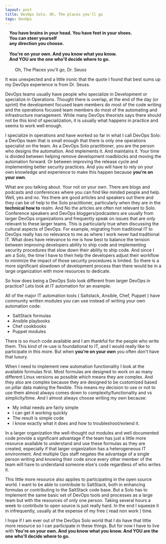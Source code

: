 ```yaml
---
layout: post
title: DevOps Solo. Oh, The places you'll go
tags: DevOps
---
```


**&nbsp;&nbsp;&nbsp;&nbsp;You have brains in your head. You have feet in your shoes.<br>**
**&nbsp;&nbsp;&nbsp;&nbsp;You can steer yourself<br>**
**&nbsp;&nbsp;&nbsp;&nbsp;any direction you choose.<br>**
<br>
**&nbsp;&nbsp;&nbsp;&nbsp;You're on your own. And you know what you know. <br>**
**&nbsp;&nbsp;&nbsp;&nbsp;And YOU are the one who'll decide where to go.<br>**
<br>
&nbsp;&nbsp;&nbsp;&nbsp;&nbsp;&nbsp;&nbsp;&nbsp;Oh, The Places you'll go, Dr. Seuss

It was unexpected and a little ironic that the quote I found that best sums up my DevOps experience is from Dr. Seuss.

DevOps teams usually have people who specialize in Development or specialize in Operations. Thought there is overlap, at the end of the day (or sprint) the development focused team members do most of the code writing and the operations focused team members do most of the automating and infrastructure management.   While many DevOps theorists says there should not be this kind of specialization, it is usually what happens in practice and seems to work well enough.

I specialize in operations and have worked so far in what I call DevOps Solo:  a DevOps team that is small enough that there is only one operations specialist on the team.   As a DevOps Solo practitioner,  you are the person who designs the automation.  And implements it.  And maintains it.  Your time is divided between helping remove development roadblocks and moving the automation forward.  Or between improving the release cycle and implementing better security practices.   And you will have to rely on your own knowledge and experience to make this happen because **you're on your own**.

What are you talking about.  Your not on your own. There are blogs and podcasts and conferences where you can find like minded people and help.  Well, yes and no.  Yes there are good articles and speakers out there and they can be of help to the Solo practitioner, particularly when they are in the **technical how to** realm.
And No the articles are often not relevant to Solo.  Conference speakers and DevOps bloggers/podcasters are usually from larger DevOps organizations and frequently speak on issues that are only relevant to these larger teams. This is particularly true when discussing the cultural aspects of DevOps.  For example, migrating from traditional IT to DevOps really has no relevance to me as where I work never had traditional IT.  What does have relevance to me is how best to balance the tension between improving developers ability to ship code and implementing security procedures that slow down their ability to ship code.   And since I am a Solo, the time I have to then help the developers adjust their workflow to minimize the impact of those security procedures is limited.  So there is a more significant slowdown of development process than there would be in a large organization with more resources to dedicate.

So how does being a DevOps Solo look different from larger DevOps in practice?   Lets look at IT automation for an example.

All of the major IT automation tools ( Saltstack, Ansible, Chef, Puppet ) have community written modules you can use instead of writing your own automation code:

* SaltStack formulas
* Ansible playbooks
* Chef cookbooks
* Puppet modules

There is so much code available and I am thankful for the people who write them.  This kind of re-use is foundational to IT,  and I would really like to participate in this more.  But when **you're on your own** you often don't have that luxury.

When I need to implement new automation functionality I look at the available formulas first.  Most formulas are designed to work on as many different Linux versions as possible which means they are complex.  And they also are complex because they are designed to be customized based on pillar data making the flexible.  This means my decision to use or not to use them almost always comes down to complexity/functionality and vs simplicity/time.  And I almost always choose writing my own because:

* My initial needs are fairly simple
* I can get it working quickly
* The result is simple code
* I know exactly what it does and how to troubleshoot/extend it.

In a larger organization the well-thought out modules and well documented code provide a significant advantage if the team has just a little more resource available to understand and use these formulas as they are created, especially if that larger organization has a heterogeneous IT environment.  And  multiple Ops staff negates the advantage of a single person writing and knowing their code since every other member of the team will have to understand someone else's code regardless of who writes it.

This little more resource also applies to participating in the open source world.  I want to be able to contribute to SaltStack, both in enhancing formulas or contributing to the SaltStack code base. But a Solo has to implement the same basic set of DevOps tools and processes as a large team but with the resources of only one person.  Taking several hours a week to contribute to open source is just really hard.  In the end I squeeze it in infrequently, usually at the expense of my free ( read non work ) time.

I hope if I am ever out of the DevOps Solo world that I do have that little more resource so I can participate in these things. But for now I have to live with **You're on your own. And you know what you know. And YOU are the one who'll decide where to go.**
